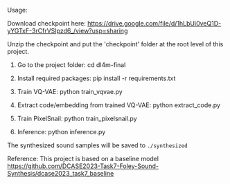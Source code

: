 Usage:

Download checkpoint here: https://drive.google.com/file/d/1hLbUi0veQ1D-yYGTxF-3rCfrVSIpzd6_/view?usp=sharing

Unzip the checkpoint and put the 'checkpoint' folder at the root level of this project.

1. Go to the project folder:
   cd dl4m-final
   
3. Install required packages:
   pip install -r requirements.txt
   
4. Train VQ-VAE:
   python train_vqvae.py
   
5. Extract code/embedding from trained VQ-VAE:
   python extract_code.py
   
6. Train PixelSnail:
   python train_pixelsnail.py
    
8. Inference:
   python inference.py

The synthesized sound samples will be saved to `./synthesized`

Reference: This project is based on a baseline model https://github.com/DCASE2023-Task7-Foley-Sound-Synthesis/dcase2023_task7_baseline
